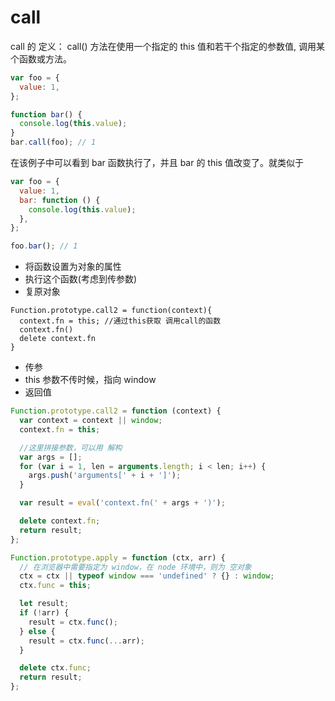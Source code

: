 # call

call 的 定义： call() 方法在使用一个指定的 this 值和若干个指定的参数值, 调用某个函数或方法。

```js
var foo = {
  value: 1,
};

function bar() {
  console.log(this.value);
}
bar.call(foo); // 1
```

在该例子中可以看到 bar 函数执行了，并且 bar 的 this 值改变了。就类似于

```js
var foo = {
  value: 1,
  bar: function () {
    console.log(this.value);
  },
};

foo.bar(); // 1
```

- 将函数设置为对象的属性
- 执行这个函数(考虑到传参数)
- 复原对象

```JS
Function.prototype.call2 = function(context){
  context.fn = this; //通过this获取 调用call的函数
  context.fn()
  delete context.fn
}
```

- 传参
- this 参数不传时候，指向 window
- 返回值

```js
Function.prototype.call2 = function (context) {
  var context = context || window;
  context.fn = this;

  //这里拼接参数，可以用 解构
  var args = [];
  for (var i = 1, len = arguments.length; i < len; i++) {
    args.push('arguments[' + i + ']');
  }

  var result = eval('context.fn(' + args + ')');

  delete context.fn;
  return result;
};
```

```js
Function.prototype.apply = function (ctx, arr) {
  // 在浏览器中需要指定为 window，在 node 环境中，则为 空对象
  ctx = ctx || typeof window === 'undefined' ? {} : window;
  ctx.func = this;

  let result;
  if (!arr) {
    result = ctx.func();
  } else {
    result = ctx.func(...arr);
  }

  delete ctx.func;
  return result;
};
```
